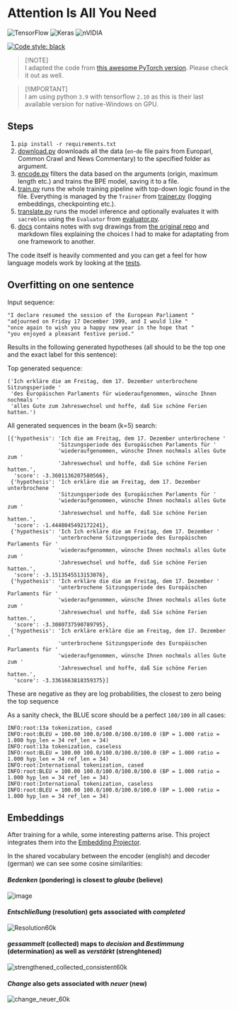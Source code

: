 # Attention Is All You Need

![TensorFlow](https://img.shields.io/badge/TensorFlow-%23FF6F00.svg?style=for-the-badge&logo=TensorFlow&logoColor=white)  ![Keras](https://img.shields.io/badge/Keras-%23D00000.svg?style=for-the-badge&logo=Keras&logoColor=white)  ![nVIDIA](https://img.shields.io/badge/nVIDIA-%2376B900.svg?style=for-the-badge&logo=nVIDIA&logoColor=white)

[![Code style: black](https://img.shields.io/badge/code%20style-black-000000.svg)](https://github.com/psf/black)

> [!NOTE]\
> I adapted the code from [this awesome PyTorch version](https://github.com/sgrvinod/a-PyTorch-Tutorial-to-Machine-Translation/tree/master). Please check it out as well.

> [!IMPORTANT]\
> I am using python `3.9` with tensorflow `2.10` as this is their last available version for native-Windows on GPU.

## Steps
 1. `pip install -r requirements.txt`
 2. [download.py](https://github.com/AndreiMoraru123/Neural-Machine-Translation/blob/main/download.py) downloads all the data (`en`-`de` file pairs from Europarl, Common Crawl and News Commentary) to the specified folder as argument.
 3. [encode.py](https://github.com/AndreiMoraru123/Neural-Machine-Translation/blob/main/encode.py) filters the data based on the arguments (origin, maximum length etc.) and trains the BPE model, saving it to a file.
 4. [train.py](https://github.com/AndreiMoraru123/Neural-Machine-Translation/blob/main/train.py) runs the whole training pipeline with top-down logic found in the file. Everything is managed by  the `Trainer` from [trainer.py](https://github.com/AndreiMoraru123/Neural-Machine-Translation/blob/main/trainer.py) (logging embeddings, checkpointing etc.).
 5. [translate.py](https://github.com/AndreiMoraru123/Neural-Machine-Translation/blob/main/translate.py) runs the model inference and optionally evaluates it with `sacrebleu` using the `Evaluator` from [evaluator.py](https://github.com/AndreiMoraru123/Neural-Machine-Translation/blob/main/evaluator.py).
 6. [docs](https://github.com/AndreiMoraru123/Neural-Machine-Translation/tree/main/docs) contains notes with svg drawings from [the original repo](https://github.com/sgrvinod/a-PyTorch-Tutorial-to-Machine-Translation/tree/master) and markdown files explaining the choices I had to make for adaptating from one framework to another.

The code itself is heavily commented and you can get a feel for how language models work by looking at the [tests](https://github.com/AndreiMoraru123/Neural-Machine-Translation/tree/main/test).

## Overfitting on one sentence

Input sequence:

```
"I declare resumed the session of the European Parliament "
"adjourned on Friday 17 December 1999, and I would like "
"once again to wish you a happy new year in the hope that "
"you enjoyed a pleasant festive period."
```

Results in the following generated hypotheses (all should to be the top one and the exact label for this sentence):

Top generated sequence:
```
('Ich erkläre die am Freitag, dem 17. Dezember unterbrochene Sitzungsperiode '
 'des Europäischen Parlaments für wiederaufgenommen, wünsche Ihnen nochmals '
 'alles Gute zum Jahreswechsel und hoffe, daß Sie schöne Ferien hatten.')
```
All generated sequences in the beam (k=5) search:
```
[{'hypothesis': 'Ich die am Freitag, dem 17. Dezember unterbrochene '
                'Sitzungsperiode des Europäischen Parlaments für '
                'wiederaufgenommen, wünsche Ihnen nochmals alles Gute zum '
                'Jahreswechsel und hoffe, daß Sie schöne Ferien hatten.',
  'score': -3.3601136207580566},
 {'hypothesis': 'Ich erkläre die am Freitag, dem 17. Dezember unterbrochene '
                'Sitzungsperiode des Europäischen Parlaments für '
                'wiederaufgenommen, wünsche Ihnen nochmals alles Gute zum '
                'Jahreswechsel und hoffe, daß Sie schöne Ferien hatten.',
  'score': -1.4448045492172241},
 {'hypothesis': 'Ich Ich erkläre die am Freitag, dem 17. Dezember '
                'unterbrochene Sitzungsperiode des Europäischen Parlaments für '
                'wiederaufgenommen, wünsche Ihnen nochmals alles Gute zum '
                'Jahreswechsel und hoffe, daß Sie schöne Ferien hatten.',
  'score': -3.1513545513153076},
 {'hypothesis': 'Ich erkläre die die am Freitag, dem 17. Dezember '
                'unterbrochene Sitzungsperiode des Europäischen Parlaments für '
                'wiederaufgenommen, wünsche Ihnen nochmals alles Gute zum '
                'Jahreswechsel und hoffe, daß Sie schöne Ferien hatten.',
  'score': -3.3080737590789795},
 {'hypothesis': 'Ich erkläre erkläre die am Freitag, dem 17. Dezember '
                'unterbrochene Sitzungsperiode des Europäischen Parlaments für '
                'wiederaufgenommen, wünsche Ihnen nochmals alles Gute zum '
                'Jahreswechsel und hoffe, daß Sie schöne Ferien hatten.',
  'score': -3.3361663818359375}]
```

These are negative as they are log probabilities, the closest to zero being the top sequence

As a sanity check, the BLUE score should be a perfect `100/100` in all cases:

```
INFO:root:13a tokenization, cased
INFO:root:BLEU = 100.00 100.0/100.0/100.0/100.0 (BP = 1.000 ratio = 1.000 hyp_len = 34 ref_len = 34)
INFO:root:13a tokenization, caseless
INFO:root:BLEU = 100.00 100.0/100.0/100.0/100.0 (BP = 1.000 ratio = 1.000 hyp_len = 34 ref_len = 34)
INFO:root:International tokenization, cased
INFO:root:BLEU = 100.00 100.0/100.0/100.0/100.0 (BP = 1.000 ratio = 1.000 hyp_len = 34 ref_len = 34)
INFO:root:International tokenization, caseless
INFO:root:BLEU = 100.00 100.0/100.0/100.0/100.0 (BP = 1.000 ratio = 1.000 hyp_len = 34 ref_len = 34)
```

## Embeddings

After training for a while, some interesting patterns arise. This project integrates them into the [Embedding Projector](https://www.tensorflow.org/tensorboard/tensorboard_projector_plugin).

In the shared vocabulary between the encoder (english) and decoder (german) we can see some cosine similarities:

#### *Bedenken* (pondering) is closest to *glaube* (believe)
![image](https://github.com/AndreiMoraru123/Neural-Machine-Translation/assets/81184255/5de08f03-271c-498b-9ad8-5b49273e0a97)

#### *Entschließung* (resolution) gets associated with *completed* 

![Resolution60k](https://github.com/AndreiMoraru123/machine-translation/assets/81184255/2839ae4e-1cfd-4ca0-a160-fd1fd5abf948)

#### *gessammelt* (collected) maps to *decision* and *Bestimmung* (determination) as well as *verstärkt* (strenghtened)

![strengthened_collected_consistent60k](https://github.com/AndreiMoraru123/machine-translation/assets/81184255/4c0743d5-3acd-4e95-a208-8f66e04d80ff)

#### *Change* also gets associated with *neuer* (new)

![change_neuer_60k](https://github.com/AndreiMoraru123/machine-translation/assets/81184255/7e4320a6-e543-4fc1-bccd-ad08683b38ae)
